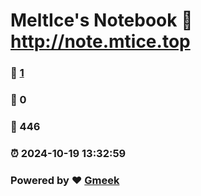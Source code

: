 # MeltIce's Notebook :link: http://note.mtice.top 
### :page_facing_up: [1](http://note.mtice.top/tag.html) 
### :speech_balloon: 0 
### :hibiscus: 446 
### :alarm_clock: 2024-10-19 13:32:59 
### Powered by :heart: [Gmeek](https://github.com/Meekdai/Gmeek)
